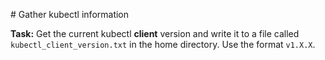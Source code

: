 # Gather kubectl information

**Task:** Get the current kubectl **client** version and write it to a file called `kubectl_client_version.txt` in the home directory. Use the format `v1.X.X`.
